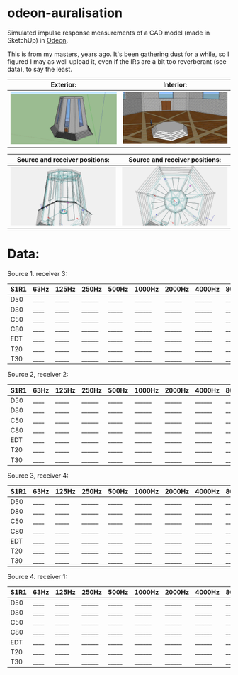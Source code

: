 # odeon-auralisation

Simulated impulse response measurements of a CAD model (made in SketchUp) in [Odeon](https://odeon.dk/).

This is from my masters, years ago. It's been gathering dust for a while, so I figured I may as well upload it, even if the IRs are a bit too reverberant (see data), to say the least.

Exterior:                      | Interior:
:-----------------------------:|:-----------------------------:
![](images/exterior.png)       | ![](images/interior.png)

Source and receiver positions: | Source and receiver positions:
:-----------------------------:|:-----------------------------:
![](images/positions_01.jpg)   | ![](images/positions_02.jpg)

# Data:

Source 1. receiver 3:

| S1R1 | 63Hz | 125Hz | 250Hz | 500Hz | 1000Hz | 2000Hz | 4000Hz | 8000Hz |
| ---- |------|-------|-------|-------|--------|--------|--------|------- |
| D50  | ____ | _____ |______ | _____ | ______ | ______ | ______ | ______ |
| D80  | ____ | _____ |______ | _____ | ______ | ______ | ______ | ______ |
| C50  | ____ | _____ |______ | _____ | ______ | ______ | ______ | ______ |
| C80  | ____ | _____ |______ | _____ | ______ | ______ | ______ | ______ |
| EDT  | ____ | _____ |______ | _____ | ______ | ______ | ______ | ______ |
| T20  | ____ | _____ |______ | _____ | ______ | ______ | ______ | ______ |
| T30  | ____ | _____ |______ | _____ | ______ | ______ | ______ | ______ |

Source 2, receiver 2:

| S1R1 | 63Hz | 125Hz | 250Hz | 500Hz | 1000Hz | 2000Hz | 4000Hz | 8000Hz |
| ---- |------|-------|-------|-------|--------|--------|--------|------- |
| D50  | ____ | _____ |______ | _____ | ______ | ______ | ______ | ______ |
| D80  | ____ | _____ |______ | _____ | ______ | ______ | ______ | ______ |
| C50  | ____ | _____ |______ | _____ | ______ | ______ | ______ | ______ |
| C80  | ____ | _____ |______ | _____ | ______ | ______ | ______ | ______ |
| EDT  | ____ | _____ |______ | _____ | ______ | ______ | ______ | ______ |
| T20  | ____ | _____ |______ | _____ | ______ | ______ | ______ | ______ |
| T30  | ____ | _____ |______ | _____ | ______ | ______ | ______ | ______ |

Source 3, receiver 4:

| S1R1 | 63Hz | 125Hz | 250Hz | 500Hz | 1000Hz | 2000Hz | 4000Hz | 8000Hz |
| ---- |------|-------|-------|-------|--------|--------|--------|------- |
| D50  | ____ | _____ |______ | _____ | ______ | ______ | ______ | ______ |
| D80  | ____ | _____ |______ | _____ | ______ | ______ | ______ | ______ |
| C50  | ____ | _____ |______ | _____ | ______ | ______ | ______ | ______ |
| C80  | ____ | _____ |______ | _____ | ______ | ______ | ______ | ______ |
| EDT  | ____ | _____ |______ | _____ | ______ | ______ | ______ | ______ |
| T20  | ____ | _____ |______ | _____ | ______ | ______ | ______ | ______ |
| T30  | ____ | _____ |______ | _____ | ______ | ______ | ______ | ______ |

Source 4. receiver 1:

| S1R1 | 63Hz | 125Hz | 250Hz | 500Hz | 1000Hz | 2000Hz | 4000Hz | 8000Hz |
| ---- |------|-------|-------|-------|--------|--------|--------|------- |
| D50  | ____ | _____ |______ | _____ | ______ | ______ | ______ | ______ |
| D80  | ____ | _____ |______ | _____ | ______ | ______ | ______ | ______ |
| C50  | ____ | _____ |______ | _____ | ______ | ______ | ______ | ______ |
| C80  | ____ | _____ |______ | _____ | ______ | ______ | ______ | ______ |
| EDT  | ____ | _____ |______ | _____ | ______ | ______ | ______ | ______ |
| T20  | ____ | _____ |______ | _____ | ______ | ______ | ______ | ______ |
| T30  | ____ | _____ |______ | _____ | ______ | ______ | ______ | ______ |